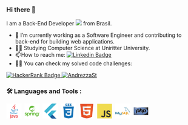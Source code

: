 ### Hi there 👋

I am a Back-End Developer <img src="https://media.giphy.com/media/WUlplcMpOCEmTGBtBW/giphy.gif" width="30"> from Brasil.
- :telescope: I’m currently working as a Software Engineer and contributing to back-end for building web applications.
- :woman_student: Studying Computer Science at Uniritter University.
- :mailbox:How to reach me: [![Linkedin Badge](https://img.shields.io/badge/-AndrezzaSt-blue?style=flat&logo=Linkedin&logoColor=white)](https://www.linkedin.com/in/andrezza-sturm/)
- :woman_technologist: You can check my solved code challenges:  

 <div id="badges">
  <a href="https://www.hackerrank.com/andrezza_sturm">
    <img src="https://img.shields.io/badge/HackerRank-black?style=for-the-badge&logo=hackerrank&logoColor=white" alt="HackerRank Badge"/>
   </a>
  <a href="https://www.codewars.com/users/AndrezzaSt/badges/large" rel="nofollow"> <img src="https://www.codewars.com/users/AndrezzaSt/badges/large"  alt="AndrezzaSt" data-canonical- src="https://www.codewars.com/users/AndrezzaSt/badges/large" style="max-width: 100%;">
     
   </a>
</div>

### :hammer_and_wrench: Languages and Tools :
<div>
  <img src="https://github.com/devicons/devicon/blob/master/icons/java/java-original-wordmark.svg" title="Java" alt="Java" width="40" height="40"/>&nbsp;
  <img src="https://github.com/devicons/devicon/blob/master/icons/spring/spring-original-wordmark.svg" title="Spring" alt="Spring" width="40" height="40"/>&nbsp;
  <img src="https://github.com/devicons/devicon/blob/master/icons/flutter/flutter-original.svg" title="Flutter" alt="Flutter" width="40" height="40"/>&nbsp;
  <img src="https://github.com/devicons/devicon/blob/master/icons/css3/css3-plain-wordmark.svg"  title="CSS3" alt="CSS" width="40" height="40"/>&nbsp;
  <img src="https://github.com/devicons/devicon/blob/master/icons/html5/html5-original.svg" title="HTML5" alt="HTML" width="40" height="40"/>&nbsp;
  <img src="https://github.com/devicons/devicon/blob/master/icons/javascript/javascript-original.svg" title="JavaScript" alt="JavaScript" width="40" height="40"/>&nbsp;
  <img src="https://github.com/devicons/devicon/blob/master/icons/mysql/mysql-original-wordmark.svg" title="MySQL"  alt="MySQL" width="40" height="40"/>&nbsp;
    <img src="https://github.com/devicons/devicon/blob/master/icons/php/php-original.svg" title="PHP"  alt="PHP" width="40" height="40"/>&nbsp;
</div>
